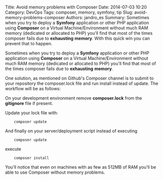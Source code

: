 Title: Avoid memory problems with Composer
Date: 2014-07-03 10:20
Category: DevOps
Tags: composer, memory, symfony, tip
Slug: avoid-memory-problems-composer
Authors: jandro_es
Summary: Sometimes when you try to deploy a **Symfony** application or other PHP application using **Composer** on a Virtual Machine/Environment without much RAM memory (dedicated or allocated to PHP) you'll find that most of the times composer fails due to **exhausting** **memory**. With this quick win you can prevent that to happen.

Sometimes when you try to deploy a **Symfony** application or other PHP application using **Composer** on a Virtual Machine/Environment without much RAM memory (dedicated or allocated to PHP) you'll find that most of the times composer fails due to **exhausting** **memory**.

One solution, as mentioned on Github's Composer channel is to submit to your repository the composer.lock file and run install instead of update. The workflow will be as follows:

On your development environment remove **composer.lock** from the **gitignore** file if present.

Update your lock file with:

~~~~{.language-markup}
	composer update
~~~~

And finally on your server/deployment script instead of executing

~~~~{.language-markup}
	composer update
~~~~

execute

~~~~{.language-markup}
	composer install
~~~~

You'll notice that even on machines with as few as 512MB of RAM you'll be able to use Composer without memory problems.
